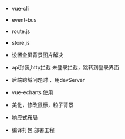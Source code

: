 - vue-cli 

- event-bus 

- route.js

- store.js

- 设置全屏背景图片解决 

- api封装,http拦截
    未登录拦截，跳转到登录界面

- 后端跨域问题时 ，用devServer

- vue-echarts 使用

- 美化，修改鼠标，粒子背景

- 响应式布局

- 编译打包,部署工程
